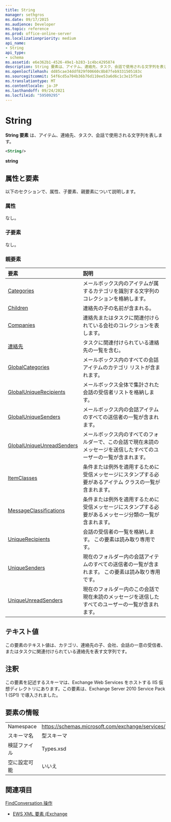 ```yaml
---
title: String
manager: sethgros
ms.date: 09/17/2015
ms.audience: Developer
ms.topic: reference
ms.prod: office-online-server
ms.localizationpriority: medium
api_name:
- String
api_type:
- schema
ms.assetid: e6e362b1-4526-49e1-b283-1c4bc4295874
description: String 要素は、アイテム、連絡先、タスク、会話で使用される文字列を表します。
ms.openlocfilehash: dd85cae34ddf829f00660c8b87feb9331505183c
ms.sourcegitcommit: 54f6cd5a704b36b76d110ee53a6d6c1c3e15f5a9
ms.translationtype: MT
ms.contentlocale: ja-JP
ms.lasthandoff: 09/24/2021
ms.locfileid: "59509295"
---
```

# <a name="string"></a>String

**String 要素** は、アイテム、連絡先、タスク、会話で使用される文字列を表します。 
  
```XML
<String/>
```

 **string**
## <a name="attributes-and-elements"></a>属性と要素

以下のセクションで、属性、子要素、親要素について説明します。
  
### <a name="attributes"></a>属性

なし。
  
### <a name="child-elements"></a>子要素

なし。
  
### <a name="parent-elements"></a>親要素

|**要素**|**説明**|
|:-----|:-----|
|[Categories](categories-ex15websvcsotherref.md) <br/> |メールボックス内のアイテムが属するカテゴリを識別する文字列のコレクションを格納します。  <br/> |
|[Children](children.md) <br/> |連絡先の子の名前が含まれる。  <br/> |
|[Companies](companies.md) <br/> |連絡先またはタスクに関連付けられている会社のコレクションを表します。  <br/> |
|[連絡先](contacts-ex15websvcsotherref.md) <br/> |タスクに関連付けられている連絡先の一覧を含む。  <br/> |
|[GlobalCategories](globalcategories.md) <br/> |メールボックス内のすべての会話アイテムのカテゴリ リストが含まれます。  <br/> |
|[GlobalUniqueRecipients](globaluniquerecipients.md) <br/> |メールボックス全体で集計された会話の受信者リストを格納します。  <br/> |
|[GlobalUniqueSenders](globaluniquesenders.md) <br/> |メールボックス内の会話アイテムのすべての送信者の一覧が含まれます。  <br/> |
|[GlobalUniqueUnreadSenders](globaluniqueunreadsenders.md) <br/> |メールボックス内のすべてのフォルダーで、この会話で現在未読のメッセージを送信したすべてのユーザーの一覧が含まれます。  <br/> |
|[ItemClasses](itemclasses.md) <br/> |条件または例外を適用するために受信メッセージにスタンプする必要があるアイテム クラスの一覧が含まれます。  <br/> |
|[MessageClassifications](messageclassifications.md) <br/> |条件または例外を適用するために受信メッセージにスタンプする必要があるメッセージ分類の一覧が含まれます。  <br/> |
|[UniqueRecipients](uniquerecipients.md) <br/> |会話の受信者の一覧を格納します。 この要素は読み取り専用です。  <br/> |
|[UniqueSenders](uniquesenders.md) <br/> |現在のフォルダー内の会話アイテムのすべての送信者の一覧が含まれます。 この要素は読み取り専用です。  <br/> |
|[UniqueUnreadSenders](uniqueunreadsenders.md) <br/> |現在のフォルダー内のこの会話で現在未読のメッセージを送信したすべてのユーザーの一覧が含まれます。  <br/> |
   
## <a name="text-value"></a>テキスト値

この要素のテキスト値は、カテゴリ、連絡先の子、会社、会話の一意の受信者、またはタスクに関連付けられている連絡先を表す文字列です。
  
## <a name="remarks"></a>注釈

この要素を記述するスキーマは、Exchange Web Services をホストする IIS 仮想ディレクトリにあります。この要素は、Exchange Server 2010 Service Pack 1 (SP1) で導入されました。
  
## <a name="element-information"></a>要素の情報

|||
|:-----|:-----|
|Namespace  <br/> |https://schemas.microsoft.com/exchange/services/2006/types  <br/> |
|スキーマ名  <br/> |型スキーマ  <br/> |
|検証ファイル  <br/> |Types.xsd  <br/> |
|空に設定可能  <br/> |いいえ  <br/> |
   
## <a name="see-also"></a>関連項目



[FindConversation 操作](findconversation-operation.md)


- [EWS XML 要素 (Exchange](ews-xml-elements-in-exchange.md)

